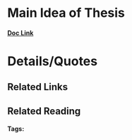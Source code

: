 # Main Idea of Thesis


#### [Doc Link](Tumour%20gene%20expression%20signature%20in%20primary%20melanoma%20predicts%20long-term%20outcomes.pdf)

# Details/Quotes


## Related Links

## Related Reading



#### Tags: